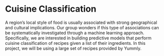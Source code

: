 # Cuisine Classification
A region’s local style of food is usually associated with strong geographical and cultural implications. Our group wonders if this type of associations can be systematically investigated through a machine learning approach. Specifically, we are interested in building predictive models that perform cuisine classification of recipes given a list of their ingredients. In this project, we will be using a large set of recipes provided by Yummly.


